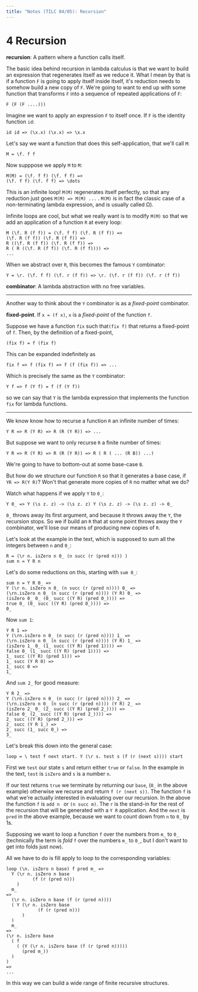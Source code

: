 ```yaml
---
title: "Notes (TILC 04/05): Recursion"
---
```


# 4 Recursion

**recursion**: A pattern where a function calls itself.

The basic idea behind recursion in lambda calculus is that we want to build an
expression that regenerates itself as we reduce it. What I mean by that is
if a function `F` is going to apply itself inside itself, it's reduction needs
to somehow build a new copy of `F`. We're going to want to end up with some
function that transforms `F` into a sequence of repeated applications
of `F`:

```
F (F (F ....)))
```

Imagine we want to apply an expression `F` to itself once. If `F` is the
identity function `id`:

```
id id => (\x.x) (\x.x) => \x.x
```

Let's say we want a function that does this self-application, that we'll
call `M`:

```
M = \f. f f
```

Now supppose we apply `M` to `M`:

```
M(M) = (\f. f f) (\f. f f) =>
(\f. f f) (\f. f f) => \dots
```

This is an infinite loop! `M(M)` regenerates itself perfectly, so that any
reduction just goes `M(M) => M(M) ...` . `M(M)` is in fact the
classic case of a non-terminating lambda expression, and is usually called
&Omega;).

Infinite loops are cool, but what we really want is to modify `M(M)` so that
we add an application of a function `R` at every loop:

```
M (\f. R (f f)) = (\f. f f) (\f. R (f f)) =>
(\f. R (f f)) (\f. R (f f)) =>
R ((\f. R (f f)) (\f. R (f f)) =>
R ( R ((\f. R (f f)) (\f. R (f f)))) =>
...
```

When we abstract over `R`, this becomes the famous `Y` combinator:

```
Y = \r. (\f. f f) (\f. r (f f)) => \r. (\f. r (f f)) (\f. r (f f))
```

**combinator**: A lambda abstraction with no free variables.

---

Another way to think about the `Y` combinator is as a *fixed-point* combinator.

**fixed-point**. If `x = (f x)`, `x` is a *fixed-point* of the function `f`.

Suppose we have a function `fix` such that`(fix f)` that returns a fixed-point of
`f`. Then, by the definition of a fixed-point,

```
(fix f) = f (fix f)
```

This can be expanded indefinitely as

```
fix f => f (fix f) => f (f (fix f)) => ...
```

Which is precisely the same as the `Y` combinator:

```
Y f => f (Y f) = f (f (Y f))
```

so we can say that `Y` is the lambda expression that implements the function
`fix` for lambda functions.

---

We know know how to recurse a function `R` an infinite number of times:

```
Y R => R (Y R) => R (R (Y R)) => ...
```

But suppose we want to only recurse `R` a finite number of times:

```
Y R => R (Y R) => R (R (Y R)) => R ( R ( ... (R B)) ...)
```

We're going to have to bottom-out at some base-case `B`.

But how do we structure our function `R` so that it generates a base case, if
`YR => R(Y R)`? Won't that generate more copies of `R` no matter what we do?

Watch what happens if we apply `Y` to `0_`:

```
Y 0_ => Y (\s z. z) -> (\s z. z) Y (\s z. z) -> (\s z. z) -> 0_
```

`0_` throws away its first argument, and because it throws away the `Y`,
the recursion stops. So we if build an `R` that at some point throws
away the `Y` combinator, we'll lose our means of producing new copies of `R`.

Let's look at the example in the text, which is supposed to sum
all the integers between `n` and `0_`:

```
R = (\r n. isZero n 0_ (n succ (r (pred n))) )
sum n = Y R n
```

Let's do some reductions on this, starting with `sum 0_`:

```
sum n = Y R 0_ =>
Y (\r n. isZero n 0_ (n succ (r (pred n)))) 0_ =>
(\rn.isZero n 0_ (n succ (r (pred n)))) (Y R) 0_ =>
(isZero 0_ 0_ (0_ succ ((Y R) (pred 0_)))) =>
true 0_ (0_ succ ((Y R) (pred 0_)))) =>
0_
```


Now `sum 1`:

```
Y R 1 =>
Y (\rn.isZero n 0_ (n succ (r (pred n)))) 1_ =>
(\rn.isZero n 0_ (n succ (r (pred n)))) (Y R) 1_ =>
(isZero 1_ 0_ (1_ succ ((Y R) (pred 1)))) =>
false 0_ (1_ succ ((Y R) (pred 1)))) =>
1_ succ ((Y R) (pred 1))) =>
1_ succ (Y R 0) =>
1_ succ 0 =>
1_
```

And `sum 2_` for good measure:

```
Y R 2_ =>
Y (\rn.isZero n 0_ (n succ (r (pred n)))) 2_ =>
(\rn.isZero n 0_ (n succ (r (pred n)))) (Y R) 2_ =>
(isZero 2_ 0_ (2_ succ ((Y R) (pred 2_)))) =>
false 0_ (2_ succ ((Y R) (pred 2_)))) =>
2_ succ ((Y R) (pred 2_))) =>
2_ succ (Y R 1_) =>
2_ succ (1_ succ 0_) =>
3_
```

Let's break this down into the general case:

```
loop = \ test f next start. Y (\r s. test s (f (r (next s)))) start
```

First we `test` our state `s` and return either `true` or `false`. In
the example in the text, `test` is `isZero` and `s` is a number `n`.

If our test returns `true` we terminate by returning our `base`, (`0_` in the
above example) otherwise we recurse
and return `f (r (next s))`.
The function `f` is what we're actually interested in evaluating over our
recursion. In the above the function `f` is `add n ` or `(n succ m)`.
The `r` is the stand-in for the rest of the recursion that will
be generated with a `Y R` application. And the `next` is `pred` in
the above example, because we want to count down from `n` to `0_` by
1s.

Supposing we want to loop a function `f` over
the numbers from `m_` to `0_` (technically the term is *fold* `f` over
the numbers `m_` to `0_`, but I don't want to get into folds just now).

All we have to do is fill apply to loop to the corresponding variables:

```
loop (\n. isZero n base) f pred m_ =>
  Y (\r n. isZero n base
          (f (r (pred n)))
    )
  m_
=>
  (\r n. isZero n base (f (r (pred n))))
  ( Y (\r n. isZero base
            (f (r (pred n)))
      )
  )
  m_
=>
(\r n. isZero base
  ( f
    ( (Y (\r n. isZero base (f (r (pred n)))))
      (pred m_))
  )
)
=>
...
```

In this way we can build a wide range of finite recursive structures.
